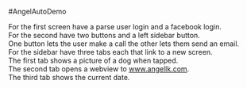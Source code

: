 #AngelAutoDemo

For the first screen have a parse user login and a facebook login.   
For the second have two buttons and a left sidebar button.  
One button lets the user make a call the other lets them send an email.  
For the sidebar have three tabs each that link to a new screen.   
The first tab shows a picture of a dog when tapped.  
The second tab opens a webview to www.angellk.com.  
The third tab shows the current date.
